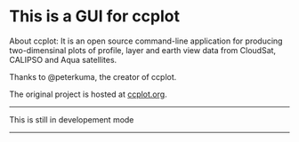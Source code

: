 This is a GUI for ccplot 
======

About ccplot: It is an open source command-line application for producing two-dimensinal
plots of profile, layer and earth view data from CloudSat, CALIPSO and Aqua
satellites.

Thanks to @peterkuma, the creator of ccplot.

The original project is hosted at [ccplot.org](https://ccplot.org).


*******
This is still in developement mode 
*******

